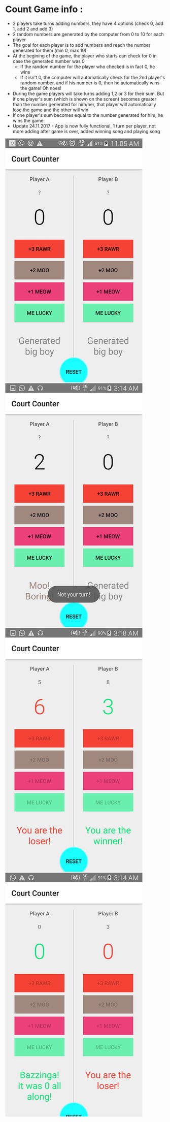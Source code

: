 # Count Game info :



- 2 players take turns adding numbers, they have 4 options (check 0, add 1, add 2 and add 3)
- 2 random numbers are generated by the computer from 0 to 10 for each player
- The goal for each player is to add numbers and reach the number generated for them (min 0, max 10)
- At the begining of the game, the player who starts can check for 0 in case the generated number was 0
	- If the random number for the player who checked is in fact 0, he wins
	- If it isn't 0, the computer will automatically check for the 2nd player's random 	number, and if his number is 0, then he automatically wins the game! Oh noes!
- During the game players will take turns adding 1,2 or 3 for their sum. But if one player's sum (which is shown on the screen) becomes greater than the number generated for him/her, that player will automatically lose the game and the other will win
- If one player's sum becomes equal to the number generated for him, he wins the game.
- Update 24.11.2017 - App is now fully functional, 1 turn per player, not more adding after game is over, added winning song and playing song

![Alt text](screenshots/Screenshot_2017-11-08-11-05-53.png?raw=true "Optional Title")
![Alt text](screenshots/Screenshot_2017-11-24-03-14-42.png?raw=true "Optional Title")
![Alt text](screenshots/Screenshot_2017-11-24-03-18-42.png?raw=true "Optional Title")
![Alt text](screenshots/Screenshot_2017-11-24-03-14-33.png?raw=true "Optional Title")
